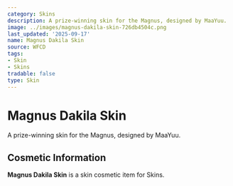 ```yaml
---
category: Skins
description: A prize-winning skin for the Magnus, designed by MaaYuu.
image: ../images/magnus-dakila-skin-726db4504c.png
last_updated: '2025-09-17'
name: Magnus Dakila Skin
source: WFCD
tags:
- Skin
- Skins
tradable: false
type: Skin
---
```


# Magnus Dakila Skin

A prize-winning skin for the Magnus, designed by MaaYuu.

## Cosmetic Information

**Magnus Dakila Skin** is a skin cosmetic item for Skins.

